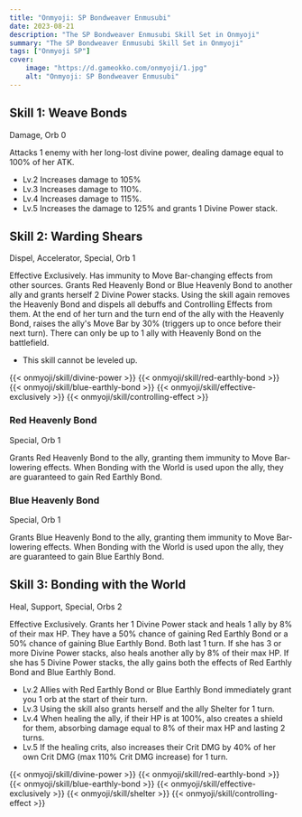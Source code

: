 ```yaml
---
title: "Onmyoji: SP Bondweaver Enmusubi"
date: 2023-08-21
description: "The SP Bondweaver Enmusubi Skill Set in Onmyoji"
summary: "The SP Bondweaver Enmusubi Skill Set in Onmyoji"   
tags: ["Onmyoji SP"]
cover:
    image: "https://d.gameokko.com/onmyoji/1.jpg" 
    alt: "Onmyoji: SP Bondweaver Enmusubi"  
---
```


## Skill 1: Weave Bonds
Damage, Orb 0

Attacks 1 enemy with her long-lost divine power, dealing damage equal to 100% of her ATK.

- Lv.2 Increases damage to 105%
- Lv.3 Increases damage to 110%.
- Lv.4 Increases damage to 115%.
- Lv.5 Increases the damage to 125% and grants 1 Divine Power stack.

## Skill 2: Warding Shears
Dispel, Accelerator, Special, Orb 1

Effective Exclusively. Has immunity to Move Bar-changing effects from other sources. Grants Red Heavenly Bond or Blue Heavenly Bond to another ally and grants herself 2 Divine Power stacks. Using the skill again removes the Heavenly Bond and dispels all debuffs and Controlling Effects from them. At the end of her turn and the turn end of the ally with the Heavenly Bond, raises the ally's Move Bar by 30% (triggers up to once before their next turn). There can only be up to 1 ally with Heavenly Bond on the battlefield.

- This skill cannot be leveled up.

{{< onmyoji/skill/divine-power >}}
{{< onmyoji/skill/red-earthly-bond >}}
{{< onmyoji/skill/blue-earthly-bond >}}
{{< onmyoji/skill/effective-exclusively >}}
{{< onmyoji/skill/controlling-effect >}}

### Red Heavenly Bond
Special, Orb 1

Grants Red Heavenly Bond to the ally, granting them immunity to Move Bar-lowering effects. When Bonding with the World is used upon the ally, they are guaranteed to gain Red Earthly Bond.

### Blue Heavenly Bond
Special, Orb 1

Grants Blue Heavenly Bond to the ally, granting them immunity to Move Bar-lowering effects. When Bonding with the World is used upon the ally, they are guaranteed to gain Blue Earthly Bond.

## Skill 3: Bonding with the World
Heal, Support, Special, Orbs 2

Effective Exclusively. Grants her 1 Divine Power stack and heals 1 ally by 8% of their max HP. They have a 50% chance of gaining Red Earthly Bond or a 50% chance of gaining Blue Earthly Bond. Both last 1 turn. If she has 3 or more Divine Power stacks, also heals another ally by 8% of their max HP.  If she has 5 Divine Power stacks, the ally gains both the effects of Red Earthly Bond and Blue Earthly Bond.

- Lv.2 Allies with Red Earthly Bond or Blue Earthly Bond immediately grant you 1 orb at the start of their turn.
- Lv.3 Using the skill also grants herself and the ally Shelter for 1 turn.
- Lv.4 When healing the ally, if their HP is at 100%, also creates a shield for them, absorbing damage equal to 8% of their max HP and lasting 2 turns.
- Lv.5 If the healing crits, also increases their Crit DMG by 40% of her own Crit DMG (max 110% Crit DMG increase) for 1 turn.
 
{{< onmyoji/skill/divine-power >}}
{{< onmyoji/skill/red-earthly-bond >}}
{{< onmyoji/skill/blue-earthly-bond >}}
{{< onmyoji/skill/effective-exclusively >}}
{{< onmyoji/skill/shelter >}}
{{< onmyoji/skill/controlling-effect >}}
 
